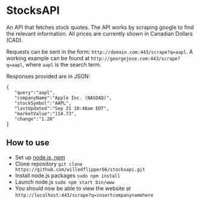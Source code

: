 # StocksAPI
An API that fetches stock quotes. The API works by scraping google to find the relevant information. All prices are currently shown in Canadian Dollars (CAD). 

Requests can be sent in the form: `http://domain.com:443/scrape?q=aapl`. A working example can be found at `http://georgejose.com:443/scrape?q=aapl`, where `aapl` is the search term. 

Responses provided are in JSON: 
```
{
   "query":"aapl",
   "companyName":"Apple Inc. (NASDAQ)",
   "stockSymbol":"AAPL",
   "lastUpdated":"Sep 21 10:48am EDT",
   "marketValue":"114.73",
   "change":"1.28"
}
```



## How to use
- Set up [node.js, npm](https://nodejs.org)
- Clone repository `git clone https://github.com/willedflipper66/stocksapi.git`
- Install node.js packages `sudo npm install`
- Launch node.js `sudo npm start bin/www`
- You should now be able to view the website at `http://localhost:443/scrape?q=insertcompanynamehere`

